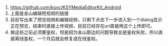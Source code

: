 1. https://github.com/ksvc/KSYMediaEditorKit_Android
2. 上面是金山编辑短视频的链接
3. 目前写出来了预览视频和编辑视频，只剩下点击下一步进入到一个dialog显示正在预览，结束时直接上传视频，目前已经存在uri直接用这个上传即可。
4. 做这些之前必须要鉴权，但是因为金山那边的问题导致总是鉴权失败，所以直接离线鉴权，一个月后就会修复成在线鉴权。
